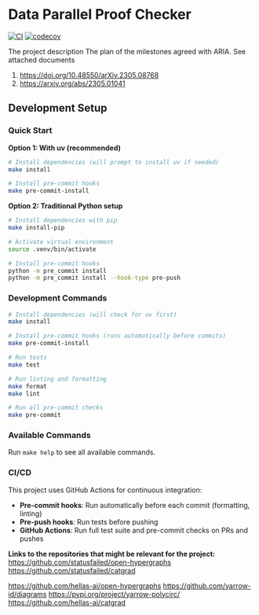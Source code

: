 
# Data Parallel Proof Checker

[![CI](https://github.com/UCL-ARC/Data-Parallel-Proof-Checker-1368/actions/workflows/ci.yml/badge.svg)](https://github.com/UCL-ARC/Data-Parallel-Proof-Checker-1368/actions/workflows/ci.yml)
[![codecov](https://codecov.io/gh/UCL-ARC/Data-Parallel-Proof-Checker-1368/branch/main/graph/badge.svg)](https://codecov.io/gh/UCL-ARC/Data-Parallel-Proof-Checker-1368)

The project description
The plan of the milestones agreed with ARIA. See attached documents

1. https://doi.org/10.48550/arXiv.2305.08768
2. https://arxiv.org/abs/2305.01041

## Development Setup

### Quick Start

**Option 1: With uv (recommended)**
```bash
# Install dependencies (will prompt to install uv if needed)
make install

# Install pre-commit hooks
make pre-commit-install
```

**Option 2: Traditional Python setup**
```bash
# Install dependencies with pip
make install-pip

# Activate virtual environment
source .venv/bin/activate

# Install pre-commit hooks
python -m pre_commit install
python -m pre_commit install --hook-type pre-push
```

### Development Commands
```bash
# Install dependencies (will check for uv first)
make install

# Install pre-commit hooks (runs automatically before commits)
make pre-commit-install

# Run tests
make test

# Run linting and formatting
make format
make lint

# Run all pre-commit checks
make pre-commit
```

### Available Commands
Run `make help` to see all available commands.

### CI/CD
This project uses GitHub Actions for continuous integration:
- **Pre-commit hooks**: Run automatically before each commit (formatting, linting)
- **Pre-push hooks**: Run tests before pushing
- **GitHub Actions**: Run full test suite and pre-commit checks on PRs and pushes

**Links to the repositories that might be relevant for the project:**
https://github.com/statusfailed/open-hypergraphs
https://github.com/statusfailed/catgrad

https://github.com/hellas-ai/open-hypergraphs
https://github.com/yarrow-id/diagrams
https://pypi.org/project/yarrow-polycirc/
https://github.com/hellas-ai/catgrad
